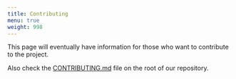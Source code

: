 ```yaml
---
title: Contributing
menu: true
weight: 998
---
```


This page will eventually have information for those who want to contribute
to the project.

Also check the [CONTRIBUTING.md](https://github.com/influxdata/goreleaser/blob/master/CONTRIBUTING.md)
file on the root of our repository.
